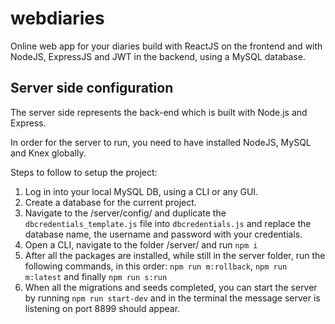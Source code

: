 # webdiaries
Online web app for your diaries build with ReactJS on the frontend and with NodeJS, ExpressJS and JWT in the backend, using a MySQL database.

## Server side configuration

The server side represents the back-end which is built with Node.js and Express.

In order for the server to run, you need to have installed NodeJS, MySQL and Knex globally.

Steps to follow to setup the project:

1. Log in into your local MySQL DB, using a CLI or any GUI.
2. Create a database for the current project.
3. Navigate to the /server/config/ and duplicate the ```dbcredentials_template.js``` file into ```dbcredentials.js``` and replace the database name, 
the username and password with your credentials.
4. Open a CLI, navigate to the folder /server/ and run ```npm i```
5. After all the packages are installed, while still in the server folder, run the following commands, 
in this order: ```npm run m:rollback```,  ```npm run m:latest``` and finally  ```npm run s:run```
6. When all the migrations and seeds completed, you can start the server by running ```npm run start-dev``` and in the 
terminal the message server is listening on port 8899 should appear.
